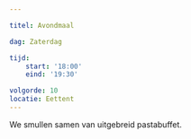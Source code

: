 ```yaml
---

titel: Avondmaal

dag: Zaterdag

tijd:
    start: '18:00'
    eind: '19:30'

volgorde: 10
locatie: Eettent
---
```


We smullen samen van uitgebreid pastabuffet.
